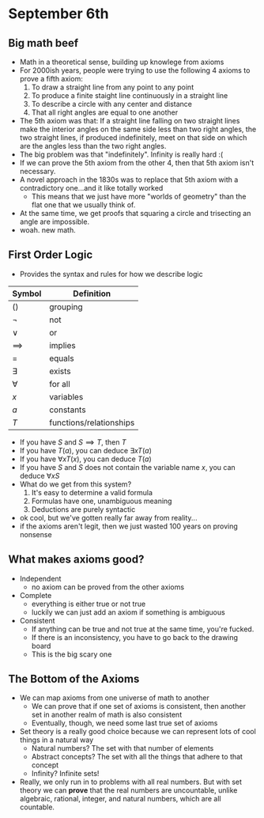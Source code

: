 # September 6th

## Big math beef
* Math in a theoretical sense, building up knowlege from axioms
* For 2000ish years, people were trying to use the following 4 axioms to prove a fifth axiom:
    1. To draw a straight line from any point to any point
    2. To produce a finite staight line continuously in a straight line
    3. To describe a circle with any center and distance
    4. That all right angles are equal to one another
* The 5th axiom was that: If a straight line falling on two straight lines make the interior angles on the same side less than two right angles, the two straight lines, if produced indefinitely, meet on that side on which are the angles less than the two right angles.
* The big problem was that "indefinitely". Infinity is really hard :(
* If we can prove the 5th axiom from the other 4, then that 5th axiom isn't necessary.
* A novel approach in the 1830s was to replace that 5th axiom with a contradictory one...and it like totally worked
    * This means that we just have more "worlds of geometry" than the flat one that we usually think of.
* At the same time, we get proofs that squaring a circle and trisecting an angle are impossible.
* woah. new math.

## First Order Logic
* Provides the syntax and rules for how we describe logic

Symbol|Definition
---|---
$()$ | grouping
$\lnot$ | not
$\lor$ | or
$\implies$ | implies
$=$ | equals
$\exists$ | exists
$\forall$ | for all
$x$ | variables
$a$ | constants
$T$ | functions/relationships

* If you have $S$ and $S \implies T$, then $T$
* If you have $T(a)$, you can deduce $\exists xT(a)$
* If you have $\forall xT(x)$, you can deduce $T(a)$
* If you have $S$ and $S$ does not contain the variable name $x$, you can deduce $\forall xS$
* What do we get from this system?
    1. It's easy to determine a valid formula
    2. Formulas have one, unambiguous meaning
    3. Deductions are purely syntactic
* ok cool, but we've gotten really far away from reality...
* if the axioms aren't legit, then we just wasted 100 years on proving nonsense

## What makes axioms good?
* Independent
    * no axiom can be proved from the other axioms
* Complete
    * everything is either true or not true
    * luckily we can just add an axiom if something is ambiguous
* Consistent
    * If anything can be true and not true at the same time, you're fucked.
    * If there is an inconsistency, you have to go back to the drawing board
    * This is the big scary one

## The Bottom of the Axioms
* We can map axioms from one universe of math to another
    * We can prove that if one set of axioms is consistent, then another set in another realm of math is also consistent
    * Eventually, though, we need some last true set of axioms
* Set theory is a really good choice because we can represent lots of cool things in a natural way
    * Natural numbers? The set with that number of elements
    * Abstract concepts? The set with all the things that adhere to that concept
    * Infinity? Infinite sets!
* Really, we only run in to problems with all real numbers. But with set theory we can **prove** that the real numbers are uncountable, unlike algebraic, rational, integer, and natural numbers, which are all countable.

